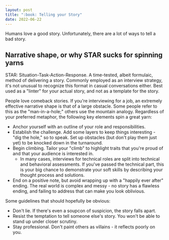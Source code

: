 ```yaml
---
layout: post
title: ":book: Telling your Story"
date: 2022-06-22
---
```

Humans love a good story. Unfortunately, there are a lot of ways to tell a bad story.

## Narrative shape, or why STAR sucks for spinning yarns

STAR: Situation-Task-Action-Response. A time-tested, albeit formulaic, method of delivering a story. Commonly employed as an interview strategy, it's not unusual to recognize this format in casual conversations either. Best used as a "linter" for your actual story, and not as a template for the story.

People love comeback stories. If you're interviewing for a job, an extremely effective narrative shape is that of a large obstacle. Some people refer to this as the "man-in-a-hole;" others use the mountain analogy. Regardless of your preferred metaphor, the following key elements spin a great yarn:

- Anchor yourself with an outline of your role and responsibilities.
- Establish the challenge. Add some layers to keep things interesting - "dig the hole," so to speak. Set up obstacles (but don't play them just yet) to be knocked down in the turnaround.
- Begin climbing. Tailor your "climb" to highlight traits that you're proud of and that your audience is interested in.
  - In many cases, interviews for technical roles are split into technical and behavioral assessments. If you've passed the technical part, this is your big chance to demonstrate your soft skills by describing your thought process and solutions.
- End on a positive note, but avoid wrapping up with a "happily ever after" ending. The real world is complex and messy - no story has a flawless ending, and failing to address that can make you look oblivious.

Some guidelines that should hopefully be obvious:

- Don't lie. If there's even a soupcon of suspicion, the story falls apart.
- Resist the temptation to tell someone else's story. You won't be able to stand up under closer scrutiny.
- Stay professional. Don't paint others as villains - it reflects poorly on you.
